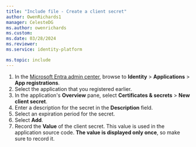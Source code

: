 ```yaml
---
title: "Include file - Create a client secret"
author: OwenRichards1
manager: CelesteDG
ms.author: owenrichards
ms.custom:
ms.date: 03/28/2024
ms.reviewer:
ms.service: identity-platform

ms.topic: include
---
```


1. In the [Microsoft Entra admin center](https://entra.microsoft.com), browse to **Identity** > **Applications** > **App registrations**.
1. Select the application that you registered earlier.
1. In the application's **Overview** pane, select **Certificates & secrets** > **New client secret**.
1. Enter a description for the secret in the **Description** field.
1. Select an expiration period for the secret. 
1. Select **Add**.
1. Record the **Value** of the client secret. This value is used in the application source code. **The value is displayed only once**, so make sure to record it.
